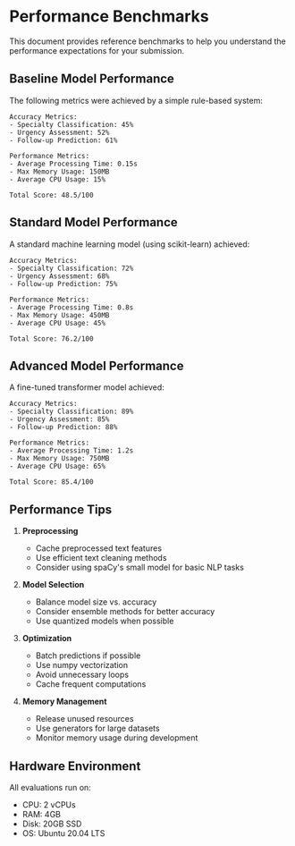 # Performance Benchmarks

This document provides reference benchmarks to help you understand the performance expectations for your submission.

## Baseline Model Performance

The following metrics were achieved by a simple rule-based system:

```
Accuracy Metrics:
- Specialty Classification: 45%
- Urgency Assessment: 52%
- Follow-up Prediction: 61%

Performance Metrics:
- Average Processing Time: 0.15s
- Max Memory Usage: 150MB
- Average CPU Usage: 15%

Total Score: 48.5/100
```

## Standard Model Performance

A standard machine learning model (using scikit-learn) achieved:

```
Accuracy Metrics:
- Specialty Classification: 72%
- Urgency Assessment: 68%
- Follow-up Prediction: 75%

Performance Metrics:
- Average Processing Time: 0.8s
- Max Memory Usage: 450MB
- Average CPU Usage: 45%

Total Score: 76.2/100
```

## Advanced Model Performance

A fine-tuned transformer model achieved:

```
Accuracy Metrics:
- Specialty Classification: 89%
- Urgency Assessment: 85%
- Follow-up Prediction: 88%

Performance Metrics:
- Average Processing Time: 1.2s
- Max Memory Usage: 750MB
- Average CPU Usage: 65%

Total Score: 85.4/100
```

## Performance Tips

1. **Preprocessing**
   - Cache preprocessed text features
   - Use efficient text cleaning methods
   - Consider using spaCy's small model for basic NLP tasks

2. **Model Selection**
   - Balance model size vs. accuracy
   - Consider ensemble methods for better accuracy
   - Use quantized models when possible

3. **Optimization**
   - Batch predictions if possible
   - Use numpy vectorization
   - Avoid unnecessary loops
   - Cache frequent computations

4. **Memory Management**
   - Release unused resources
   - Use generators for large datasets
   - Monitor memory usage during development

## Hardware Environment

All evaluations run on:
- CPU: 2 vCPUs
- RAM: 4GB
- Disk: 20GB SSD
- OS: Ubuntu 20.04 LTS
